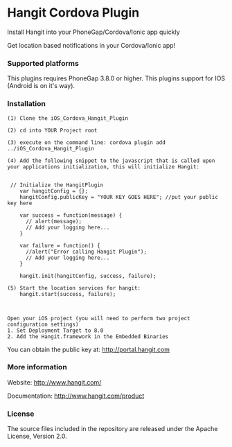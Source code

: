 Hangit Cordova Plugin
====================
Install Hangit into your PhoneGap/Cordova/Ionic app quickly

Get location based notifications in your Cordova/Ionic app! 

### Supported platforms ###

This plugins requires PhoneGap 3.8.0 or higher.
This plugins support for IOS (Android is on it's way).

### Installation ###
```
(1) Clone the iOS_Cordova_Hangit_Plugin

(2) cd into YOUR Project root

(3) execute on the command line: cordova plugin add ../iOS_Cordova_Hangit_Plugin

(4) Add the following snippet to the javascript that is called upon your applications initialization, this will initialize Hangit:


 // Initialize the HangitPlugin
    var hangitConfig = {};
    hangitConfig.publicKey = "YOUR KEY GOES HERE"; //put your public key here

    var success = function(message) {
      // alert(message);
      // Add your logging here... 
    }

    var failure = function() {
      //alert("Error calling Hangit Plugin");
      // Add your logging here... 
    }

    hangit.init(hangitConfig, success, failure);

(5) Start the location services for hangit:
    hangit.start(success, failure);



Open your iOS project (you will need to perform two project configuration settings)
1. Set Deployment Target to 8.0
2. Add the Hangit.framework in the Embedded Binaries
```
You can obtain the public key at: http://portal.hangit.com

### More information ###
Website: http://www.hangit.com/

Documentation: http://www.hangit.com/product


### License ###
The source files included in the repository are released under the Apache License, Version 2.0.
